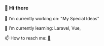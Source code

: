 ### 👋 Hi there

🔭 I’m currently working on: "My Special Ideas"

🌱 I’m currently learning: Laravel, Vue, 

📫 How to reach me: <a href="mailto:ffoysal6@gmail.com">:email:</a>
